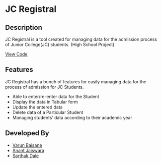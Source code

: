 # JC Registral

## Description

JC Registral is a tool created for managing data for the admission process of Junior College(JC) students. (High School Project)

 [View Code](https://github.com/varunbaisane/jc-registral/blob/main/index.py)

## Features

JC Registral has a bunch of features for easily managing data for the process of admission for JC Students.
- Able to enter/re-enter data for the Student
- Display the data in Tabular form
- Update the entered data
- Delete data of a Particular Student
- Managing students’ data according to their academic year

## Developed By

- [Varun Baisane](https://github.com/varunbaisane)
- [Anant Jaiswara]()
- [Sarthak Dale](https://www.instagram.com/its.sarthak.here/)
